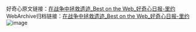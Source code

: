 好奇心原文链接：[在战争中拯救遗迹_Best on the Web_好奇心日报-里约](https://www.qdaily.com/articles/1782.html)
WebArchive归档链接：[在战争中拯救遗迹_Best on the Web_好奇心日报-里约](http://web.archive.org/web/20170430003810/http://www.qdaily.com:80/articles/1782.html)
![image](http://ww3.sinaimg.cn/large/007d5XDply1g3v4kuzdzgj30u039u4qp)